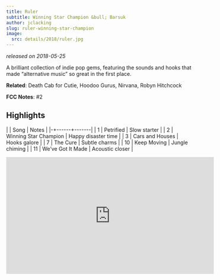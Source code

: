 ```yaml
---
title: Ruler
subtitle: Winning Star Champion &bull; Barsuk
author: jclacking
slug: ruler-winning-star-champion
image:
  src: details/2018/ruler.jpg
---
```

_released on 2018-05-25_

A brilliant collection of indie pop gems, featuring the sounds and hooks that made “alternative music” so great in the first place.

**Related**: Death Cab for Cutie, Hoodoo Gurus, Nirvana, Robyn Hitchcock

<!--more-->

**FCC Notes**: #2

## Highlights

| | Song | Notes |
|-+------+-------|
| 1 | Petrified | Slow starter |
| 2 | Winning Star Champion | Happy disaster time |
| 3 | Cars and Houses | Hooks galore |
| 7 | The Cure | Subtle charms |
| 10 | Keep Moving | Jungle chiming |
| 11 | We’ve Got It Made | Acoustic closer |

<div class="tlo-detail-video"><iframe width="560" height="315" src="https://www.youtube.com/embed/i2i85Ir3FrY" frameborder="0" allow="autoplay; encrypted-media" allowfullscreen></iframe></div>
